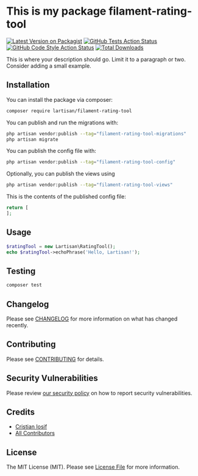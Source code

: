 # This is my package filament-rating-tool

[![Latest Version on Packagist](https://img.shields.io/packagist/v/lartisan/filament-rating-tool.svg?style=flat-square)](https://packagist.org/packages/lartisan/filament-rating-tool)
[![GitHub Tests Action Status](https://img.shields.io/github/actions/workflow/status/lartisan/filament-rating-tool/run-tests.yml?branch=main&label=tests&style=flat-square)](https://github.com/lartisan/filament-rating-tool/actions?query=workflow%3Arun-tests+branch%3Amain)
[![GitHub Code Style Action Status](https://img.shields.io/github/actions/workflow/status/lartisan/filament-rating-tool/fix-php-code-style-issues.yml?branch=main&label=code%20style&style=flat-square)](https://github.com/lartisan/filament-rating-tool/actions?query=workflow%3A"Fix+PHP+code+style+issues"+branch%3Amain)
[![Total Downloads](https://img.shields.io/packagist/dt/lartisan/filament-rating-tool.svg?style=flat-square)](https://packagist.org/packages/lartisan/filament-rating-tool)



This is where your description should go. Limit it to a paragraph or two. Consider adding a small example.

## Installation

You can install the package via composer:

```bash
composer require lartisan/filament-rating-tool
```

You can publish and run the migrations with:

```bash
php artisan vendor:publish --tag="filament-rating-tool-migrations"
php artisan migrate
```

You can publish the config file with:

```bash
php artisan vendor:publish --tag="filament-rating-tool-config"
```

Optionally, you can publish the views using

```bash
php artisan vendor:publish --tag="filament-rating-tool-views"
```

This is the contents of the published config file:

```php
return [
];
```

## Usage

```php
$ratingTool = new Lartisan\RatingTool();
echo $ratingTool->echoPhrase('Hello, Lartisan!');
```

## Testing

```bash
composer test
```

## Changelog

Please see [CHANGELOG](CHANGELOG.md) for more information on what has changed recently.

## Contributing

Please see [CONTRIBUTING](.github/CONTRIBUTING.md) for details.

## Security Vulnerabilities

Please review [our security policy](../../security/policy) on how to report security vulnerabilities.

## Credits

- [Cristian Iosif](https://github.com/lartisan)
- [All Contributors](../../contributors)

## License

The MIT License (MIT). Please see [License File](LICENSE.md) for more information.
